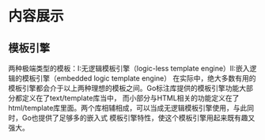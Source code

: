 # 内容展示
## 模板引擎
两种极端类型的模板：I:无逻辑模板引擎（logic-less template engine）II:嵌入逻辑的模板引擎（embedded logic template engine）
在实际中，绝大多数有用的模板引擎都会介于以上两种理想的模板之间。Go标注库提供的模板引擎功能大部分都定义在了text/template库当中，
而小部分与HTML相关的功能定义在了html/template库里面。两个库相辅相成，可以当成无逻辑模板引擎使用，与此同时，Go也提供了足够多的嵌入式
模板引擎特性，使这个模板引擎用起来既有趣又强大。
